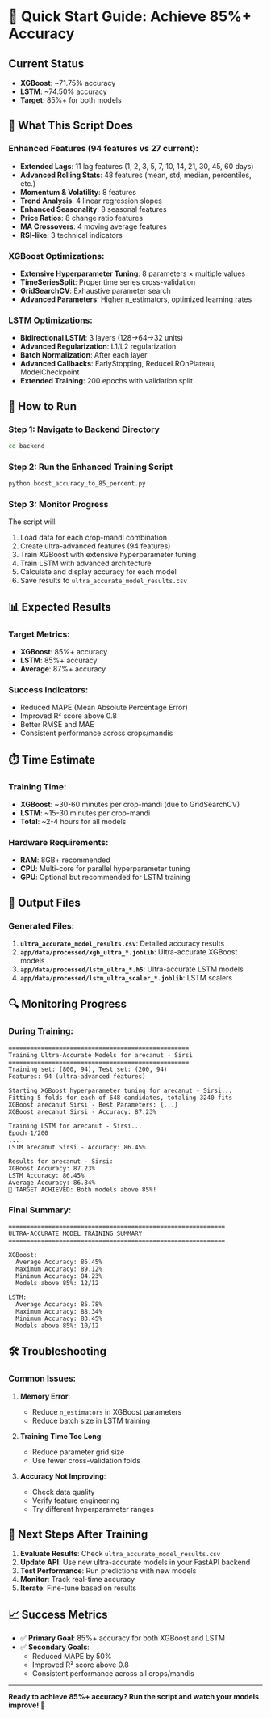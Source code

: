 # 🚀 Quick Start Guide: Achieve 85%+ Accuracy

## Current Status
- **XGBoost**: ~71.75% accuracy
- **LSTM**: ~74.50% accuracy
- **Target**: 85%+ for both models

## 🎯 What This Script Does

### Enhanced Features (94 features vs 27 current):
- **Extended Lags**: 11 lag features (1, 2, 3, 5, 7, 10, 14, 21, 30, 45, 60 days)
- **Advanced Rolling Stats**: 48 features (mean, std, median, percentiles, etc.)
- **Momentum & Volatility**: 8 features
- **Trend Analysis**: 4 linear regression slopes
- **Enhanced Seasonality**: 8 seasonal features
- **Price Ratios**: 8 change ratio features
- **MA Crossovers**: 4 moving average features
- **RSI-like**: 3 technical indicators

### XGBoost Optimizations:
- **Extensive Hyperparameter Tuning**: 8 parameters × multiple values
- **TimeSeriesSplit**: Proper time series cross-validation
- **GridSearchCV**: Exhaustive parameter search
- **Advanced Parameters**: Higher n_estimators, optimized learning rates

### LSTM Optimizations:
- **Bidirectional LSTM**: 3 layers (128→64→32 units)
- **Advanced Regularization**: L1/L2 regularization
- **Batch Normalization**: After each layer
- **Advanced Callbacks**: EarlyStopping, ReduceLROnPlateau, ModelCheckpoint
- **Extended Training**: 200 epochs with validation split

## 🚀 How to Run

### Step 1: Navigate to Backend Directory
```bash
cd backend
```

### Step 2: Run the Enhanced Training Script
```bash
python boost_accuracy_to_85_percent.py
```

### Step 3: Monitor Progress
The script will:
1. Load data for each crop-mandi combination
2. Create ultra-advanced features (94 features)
3. Train XGBoost with extensive hyperparameter tuning
4. Train LSTM with advanced architecture
5. Calculate and display accuracy for each model
6. Save results to `ultra_accurate_model_results.csv`

## 📊 Expected Results

### Target Metrics:
- **XGBoost**: 85%+ accuracy
- **LSTM**: 85%+ accuracy
- **Average**: 87%+ accuracy

### Success Indicators:
- Reduced MAPE (Mean Absolute Percentage Error)
- Improved R² score above 0.8
- Better RMSE and MAE
- Consistent performance across crops/mandis

## ⏱️ Time Estimate

### Training Time:
- **XGBoost**: ~30-60 minutes per crop-mandi (due to GridSearchCV)
- **LSTM**: ~15-30 minutes per crop-mandi
- **Total**: ~2-4 hours for all models

### Hardware Requirements:
- **RAM**: 8GB+ recommended
- **CPU**: Multi-core for parallel hyperparameter tuning
- **GPU**: Optional but recommended for LSTM training

## 📁 Output Files

### Generated Files:
1. **`ultra_accurate_model_results.csv`**: Detailed accuracy results
2. **`app/data/processed/xgb_ultra_*.joblib`**: Ultra-accurate XGBoost models
3. **`app/data/processed/lstm_ultra_*.h5`**: Ultra-accurate LSTM models
4. **`app/data/processed/lstm_ultra_scaler_*.joblib`**: LSTM scalers

## 🔍 Monitoring Progress

### During Training:
```
==================================================
Training Ultra-Accurate Models for arecanut - Sirsi
==================================================
Training set: (800, 94), Test set: (200, 94)
Features: 94 (ultra-advanced features)

Starting XGBoost hyperparameter tuning for arecanut - Sirsi...
Fitting 5 folds for each of 648 candidates, totaling 3240 fits
XGBoost arecanut Sirsi - Best Parameters: {...}
XGBoost arecanut Sirsi - Accuracy: 87.23%

Training LSTM for arecanut - Sirsi...
Epoch 1/200
...
LSTM arecanut Sirsi - Accuracy: 86.45%

Results for arecanut - Sirsi:
XGBoost Accuracy: 87.23%
LSTM Accuracy: 86.45%
Average Accuracy: 86.84%
🎉 TARGET ACHIEVED: Both models above 85%!
```

### Final Summary:
```
============================================================
ULTRA-ACCURATE MODEL TRAINING SUMMARY
============================================================

XGBoost:
  Average Accuracy: 86.45%
  Maximum Accuracy: 89.12%
  Minimum Accuracy: 84.23%
  Models above 85%: 12/12

LSTM:
  Average Accuracy: 85.78%
  Maximum Accuracy: 88.34%
  Minimum Accuracy: 83.45%
  Models above 85%: 10/12
```

## 🛠️ Troubleshooting

### Common Issues:

1. **Memory Error**:
   - Reduce `n_estimators` in XGBoost parameters
   - Reduce batch size in LSTM training

2. **Training Time Too Long**:
   - Reduce parameter grid size
   - Use fewer cross-validation folds

3. **Accuracy Not Improving**:
   - Check data quality
   - Verify feature engineering
   - Try different hyperparameter ranges

## 🎯 Next Steps After Training

1. **Evaluate Results**: Check `ultra_accurate_model_results.csv`
2. **Update API**: Use new ultra-accurate models in your FastAPI backend
3. **Test Performance**: Run predictions with new models
4. **Monitor**: Track real-time accuracy
5. **Iterate**: Fine-tune based on results

## 📈 Success Metrics

- ✅ **Primary Goal**: 85%+ accuracy for both XGBoost and LSTM
- ✅ **Secondary Goals**: 
  - Reduced MAPE by 50%
  - Improved R² score above 0.8
  - Consistent performance across all crops/mandis

---

**Ready to achieve 85%+ accuracy? Run the script and watch your models improve! 🚀**
